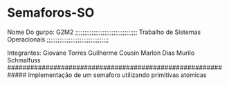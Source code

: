 Semaforos-SO
============
Nome Do gurpo: G2M2
;;;;;;;;;;;;;;;;;;;;;;;;;;;;;;;;;;
Trabalho de Sistemas Operacionais
;;;;;;;;;;;;;;;;;;;;;;;;;;;;;;;;;;

Integrantes:
Giovane Torres
Guilherme Cousin
Marlon Dias
Murilo Schmalfuss
#############################################################
Implementação de um  semaforo utilizando primitivas atomicas
